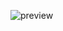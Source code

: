 ![preview](https://github.com/mason-jazayeri/js-to-do-list/assets/139494405/f349a0b4-c9ee-46d1-8c4b-43e1f52767e0)
